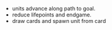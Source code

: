- units advance along path to goal.
- reduce lifepoints and endgame.
- draw cards and spawn unit from card
